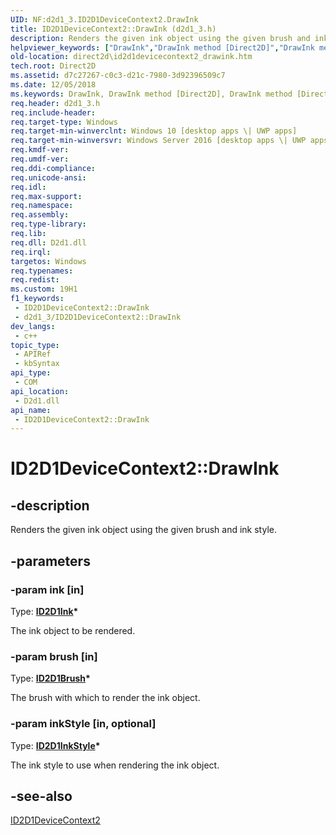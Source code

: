 ```yaml
---
UID: NF:d2d1_3.ID2D1DeviceContext2.DrawInk
title: ID2D1DeviceContext2::DrawInk (d2d1_3.h)
description: Renders the given ink object using the given brush and ink style.
helpviewer_keywords: ["DrawInk","DrawInk method [Direct2D]","DrawInk method [Direct2D]","ID2D1DeviceContext2 interface","ID2D1DeviceContext2 interface [Direct2D]","DrawInk method","ID2D1DeviceContext2.DrawInk","ID2D1DeviceContext2::DrawInk","d2d1_3/ID2D1DeviceContext2::DrawInk","direct2d.id2d1devicecontext2_drawink"]
old-location: direct2d\id2d1devicecontext2_drawink.htm
tech.root: Direct2D
ms.assetid: d7c27267-c0c3-d21c-7980-3d92396509c7
ms.date: 12/05/2018
ms.keywords: DrawInk, DrawInk method [Direct2D], DrawInk method [Direct2D],ID2D1DeviceContext2 interface, ID2D1DeviceContext2 interface [Direct2D],DrawInk method, ID2D1DeviceContext2.DrawInk, ID2D1DeviceContext2::DrawInk, d2d1_3/ID2D1DeviceContext2::DrawInk, direct2d.id2d1devicecontext2_drawink
req.header: d2d1_3.h
req.include-header: 
req.target-type: Windows
req.target-min-winverclnt: Windows 10 [desktop apps \| UWP apps]
req.target-min-winversvr: Windows Server 2016 [desktop apps \| UWP apps]
req.kmdf-ver: 
req.umdf-ver: 
req.ddi-compliance: 
req.unicode-ansi: 
req.idl: 
req.max-support: 
req.namespace: 
req.assembly: 
req.type-library: 
req.lib: 
req.dll: D2d1.dll
req.irql: 
targetos: Windows
req.typenames: 
req.redist: 
ms.custom: 19H1
f1_keywords:
 - ID2D1DeviceContext2::DrawInk
 - d2d1_3/ID2D1DeviceContext2::DrawInk
dev_langs:
 - c++
topic_type:
 - APIRef
 - kbSyntax
api_type:
 - COM
api_location:
 - D2d1.dll
api_name:
 - ID2D1DeviceContext2::DrawInk
---
```


# ID2D1DeviceContext2::DrawInk


## -description

Renders the given ink object using the given brush and ink style.

## -parameters

### -param ink [in]

Type: <b><a href="/windows/desktop/api/d2d1_3/nn-d2d1_3-id2d1ink">ID2D1Ink</a>*</b>

The ink object to be rendered.

### -param brush [in]

Type: <b><a href="/windows/desktop/api/d2d1/nn-d2d1-id2d1brush">ID2D1Brush</a>*</b>

The brush with which to render the ink object.

### -param inkStyle [in, optional]

Type: <b><a href="/windows/desktop/api/d2d1_3/nn-d2d1_3-id2d1inkstyle">ID2D1InkStyle</a>*</b>

The ink style to use when rendering the ink object.

## -see-also

<a href="/windows/desktop/api/d2d1_3/nn-d2d1_3-id2d1devicecontext2">ID2D1DeviceContext2</a>

